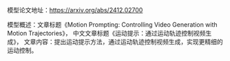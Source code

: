模型论文地址：https://arxiv.org/abs/2412.02700

模型概述：文章标题《Motion Prompting: Controlling Video Generation with Motion Trajectories》，
中文文章标题《运动提示：通过运动轨迹控制视频生成》，
文章内容：提出运动提示方法，通过运动轨迹控制视频生成，实现更精细的运动控制。
